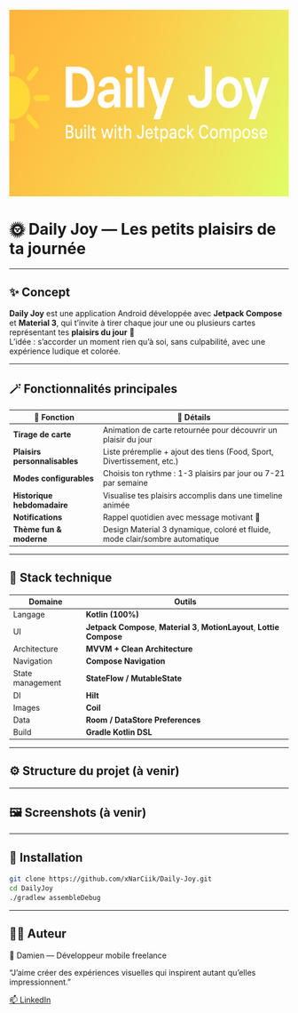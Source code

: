 ![screenshot](docs/banner.png)

# 🌞 Daily Joy — Les petits plaisirs de ta journée

---

## ✨ Concept

**Daily Joy** est une application Android développée avec **Jetpack Compose** et **Material 3**, qui t’invite à tirer chaque jour une ou plusieurs cartes représentant tes **plaisirs du jour** 🎉  
L’idée : s’accorder un moment rien qu’à soi, sans culpabilité, avec une expérience ludique et colorée.

---

## 🪄 Fonctionnalités principales

| 🌟 Fonction | 🧩 Détails |
|--------------|------------|
| **Tirage de carte** | Animation de carte retournée pour découvrir un plaisir du jour |
| **Plaisirs personnalisables** | Liste préremplie + ajout des tiens (Food, Sport, Divertissement, etc.) |
| **Modes configurables** | Choisis ton rythme : 1-3 plaisirs par jour ou 7-21 par semaine |
| **Historique hebdomadaire** | Visualise tes plaisirs accomplis dans une timeline animée |
| **Notifications** | Rappel quotidien avec message motivant 💬 |
| **Thème fun & moderne** | Design Material 3 dynamique, coloré et fluide, mode clair/sombre automatique |

---

## 🧱 Stack technique

| Domaine | Outils |
|----------|--------|
| Langage | **Kotlin (100%)** |
| UI | **Jetpack Compose**, **Material 3**, **MotionLayout**, **Lottie Compose** |
| Architecture | **MVVM + Clean Architecture** |
| Navigation | **Compose Navigation** |
| State management | **StateFlow / MutableState** |
| DI | **Hilt** |
| Images | **Coil** |
| Data | **Room / DataStore Preferences** |
| Build | **Gradle Kotlin DSL** |

---

## ⚙️ Structure du projet (à venir)

---

## 🖼️ Screenshots (à venir)

---

## 🚀 Installation

```bash
git clone https://github.com/xNarCiik/Daily-Joy.git
cd DailyJoy
./gradlew assembleDebug
```

---

## 👨‍💻 Auteur

👋 Damien — Développeur mobile freelance

“J’aime créer des expériences visuelles qui inspirent autant qu’elles impressionnent.”

[📫 LinkedIn](https://www.linkedin.com/in/damien-legagnoux)
